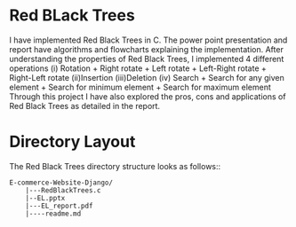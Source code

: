 Red BLack Trees
================
I have implemented Red Black Trees in C. The power point presentation and report have algorithms and flowcharts explaining the implementation. 
After understanding the properties of Red Black Trees, I implemented 4 different operations 
(i) Rotation
    + Right rotate
    + Left rotate
    + Left-Right rotate
    + Right-Left rotate
(ii)Insertion
(iii)Deletion
(iv) Search
    + Search for any given element
    + Search for minimum element
    + Search for maximum element
Through this project I have also explored the pros, cons and applications of Red Black Trees as detailed in the report.

Directory Layout
====================
The Red Black Trees directory structure looks as follows::

    E-commerce-Website-Django/
        |---RedBlackTrees.c
        |--EL.pptx
        |---EL_report.pdf
        |----readme.md

